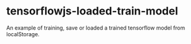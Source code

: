 # tensorflowjs-loaded-train-model
An example of training, save or loaded a trained tensorflow model from localStorage. 
